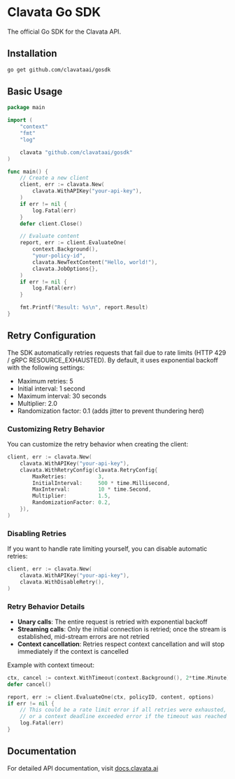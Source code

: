 # Clavata Go SDK

The official Go SDK for the Clavata API.

## Installation

```bash
go get github.com/clavataai/gosdk
```

## Basic Usage

```go
package main

import (
    "context"
    "fmt"
    "log"

    clavata "github.com/clavataai/gosdk"
)

func main() {
    // Create a new client
    client, err := clavata.New(
        clavata.WithAPIKey("your-api-key"),
    )
    if err != nil {
        log.Fatal(err)
    }
    defer client.Close()

    // Evaluate content
    report, err := client.EvaluateOne(
        context.Background(),
        "your-policy-id",
        clavata.NewTextContent("Hello, world!"),
        clavata.JobOptions{},
    )
    if err != nil {
        log.Fatal(err)
    }

    fmt.Printf("Result: %s\n", report.Result)
}
```

## Retry Configuration

The SDK automatically retries requests that fail due to rate limits (HTTP 429 / gRPC RESOURCE_EXHAUSTED). By default, it uses exponential backoff with the following settings:

- Maximum retries: 5
- Initial interval: 1 second
- Maximum interval: 30 seconds
- Multiplier: 2.0
- Randomization factor: 0.1 (adds jitter to prevent thundering herd)

### Customizing Retry Behavior

You can customize the retry behavior when creating the client:

```go
client, err := clavata.New(
    clavata.WithAPIKey("your-api-key"),
    clavata.WithRetryConfig(clavata.RetryConfig{
        MaxRetries:          3,
        InitialInterval:     500 * time.Millisecond,
        MaxInterval:         10 * time.Second,
        Multiplier:          1.5,
        RandomizationFactor: 0.2,
    }),
)
```

### Disabling Retries

If you want to handle rate limiting yourself, you can disable automatic retries:

```go
client, err := clavata.New(
    clavata.WithAPIKey("your-api-key"),
    clavata.WithDisableRetry(),
)
```

### Retry Behavior Details

- **Unary calls**: The entire request is retried with exponential backoff
- **Streaming calls**: Only the initial connection is retried; once the stream is established, mid-stream errors are not retried
- **Context cancellation**: Retries respect context cancellation and will stop immediately if the context is cancelled

Example with context timeout:

```go
ctx, cancel := context.WithTimeout(context.Background(), 2*time.Minute)
defer cancel()

report, err := client.EvaluateOne(ctx, policyID, content, options)
if err != nil {
    // This could be a rate limit error if all retries were exhausted,
    // or a context deadline exceeded error if the timeout was reached
    log.Fatal(err)
}
```

## Documentation

For detailed API documentation, visit [docs.clavata.ai](https://docs.clavata.ai)
